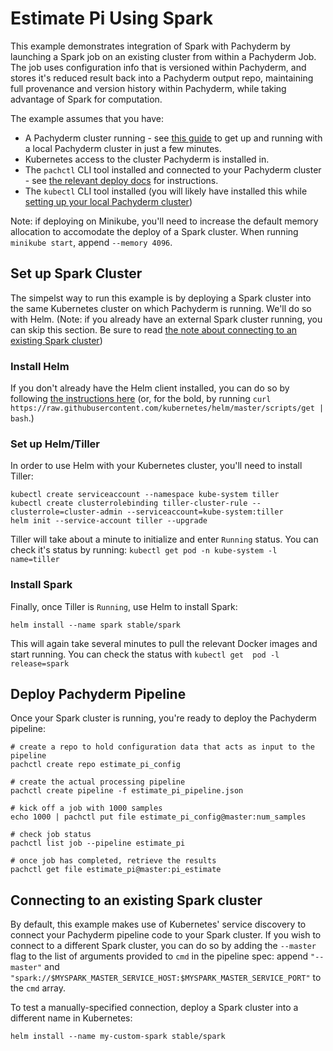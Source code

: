# Estimate Pi Using Spark

This example demonstrates integration of Spark with Pachyderm by launching
a Spark job on an existing cluster from within a Pachyderm Job. The job uses
configuration info that is versioned within Pachyderm, and stores it's reduced
result back into a Pachyderm output repo, maintaining full provenance and
version history within Pachyderm, while taking advantage of Spark for
computation.

The example assumes that you have:

- A Pachyderm cluster running - see [this guide](https://docs.pachyderm.com/latest/getting_started/local_installation/) to get up and running with a local Pachyderm cluster in just a few minutes.
- Kubernetes access to the cluster Pachyderm is installed in.
- The `pachctl` CLI tool installed and connected to your Pachyderm cluster - see [the relevant deploy docs](https://docs.pachyderm.com/latest/deploy-manage/deploy/) for instructions.
- The `kubectl` CLI tool installed (you will likely have installed this while [setting up your local Pachyderm cluster](https://docs.pachyderm.com/latest/getting_started/local_installation/))

Note: if deploying on Minikube, you'll need to increase the default memory
allocation to accomodate the deploy of a Spark cluster. When running `minikube
start`, append `--memory 4096`.

## Set up Spark Cluster

The simpelst way to run this example is by deploying a Spark cluster into the
same Kubernetes cluster on which Pachyderm is running. We'll do so with Helm.
(Note: if you already have an external Spark cluster running, you can skip this
section. Be sure to read [the note about connecting to an existing Spark
cluster](#connecting-to-an-existing-spark-cluster))

### Install Helm

If you don't already have the Helm client installed, you can do so by following
[the instructions
here](https://docs.helm.sh/using_helm/#installing-the-helm-client) (or, for the
bold, by running `curl
https://raw.githubusercontent.com/kubernetes/helm/master/scripts/get | bash`.)

### Set up Helm/Tiller

In order to use Helm with your Kubernetes cluster, you'll need to install
Tiller:

```
kubectl create serviceaccount --namespace kube-system tiller
kubectl create clusterrolebinding tiller-cluster-rule --clusterrole=cluster-admin --serviceaccount=kube-system:tiller
helm init --service-account tiller --upgrade
```

Tiller will take about a minute to initialize and enter `Running` status. You
can check it's status by running: `kubectl get pod -n kube-system -l
name=tiller`


### Install Spark

Finally, once Tiller is `Running`, use Helm to install Spark:

```
helm install --name spark stable/spark
```

This will again take several minutes to pull the relevant Docker images and
start running. You can check the status with `kubectl get  pod -l
release=spark`

## Deploy Pachyderm Pipeline

Once your Spark cluster is running, you're ready to deploy the Pachyderm
pipeline:


```
# create a repo to hold configuration data that acts as input to the pipeline
pachctl create repo estimate_pi_config

# create the actual processing pipeline
pachctl create pipeline -f estimate_pi_pipeline.json

# kick off a job with 1000 samples
echo 1000 | pachctl put file estimate_pi_config@master:num_samples

# check job status
pachctl list job --pipeline estimate_pi

# once job has completed, retrieve the results
pachctl get file estimate_pi@master:pi_estimate

```

## Connecting to an existing Spark cluster

By default, this example makes use of Kubernetes' service discovery to connect
your Pachyderm pipeline code to your Spark cluster. If you wish to connect to
a different Spark cluster, you can do so by adding the `--master` flag to the
list of arguments provided to `cmd` in the pipeline spec: append `"--master"`
and `"spark://$MYSPARK_MASTER_SERVICE_HOST:$MYSPARK_MASTER_SERVICE_PORT"` to
the `cmd` array.

To test a manually-specified connection, deploy a Spark cluster into
a different name in Kubernetes:

```
helm install --name my-custom-spark stable/spark
```


